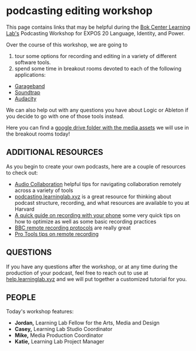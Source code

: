 # podcasting editing workshop

This page contains links that may be helpful during the [Bok Center Learning Lab's](https://bokcenter.harvard.edu/learning-lab) Podcasting Workshop for EXPOS 20 Language, Identity, and Power.

Over the course of this workshop, we are going to 
1. tour some options for recording and editing in a variety of different software tools. 
3. spend some time in breakout rooms devoted to each of the following applications:

* [Garageband](http://resources.learninglab.xyz/simple/projects/expos20-schwab/garageband)
* [Soundtrap](http://resources.learninglab.xyz/simple/projects/expos20-schwab/soundtrap)
* [Audacity](http://resources.learninglab.xyz/simple/projects/expos20-schwab/audacity)

We can also help out with any questions you have about Logic or Ableton if you decide to go with one of those tools instead.

Here you can find a [google drive folder with the media assets](https://drive.google.com/drive/folders/1TmVnzv3Z3sWznzVNUcZKQDCaeJDFA7ln) we will use in the breakout rooms today!

## ADDITIONAL RESOURCES
As you begin to create your own podcasts, here are a couple of resources to check out:
* [Audio Collaboration](http://resources.learninglab.xyz/simple/projects/expos20-schwab/audio-collaboration) helpful tips for navigating collaboration remotely across a variety of tools
* [podcasting.learninglab.xyz](http://podcasting.learninglab.xyz) is a great resource for thinking about podcast structure, recording, and what resources are available to you at Harvard
* [A quick guide on recording with your phone](https://sites.google.com/g.harvard.edu/ll-podcasting/recording?authuser=0) some very quick tips on how to optimize as well as some basic recording practices
* [BBC remote recording protocols](https://www.bbc.com/news/business-26256502) are really great
* [Pro Tools tips on remote recording](https://www.pro-tools-expert.com/production-expert-1/2020/3/31/case-study-how-to-remote-record-during-the-covid-19-lockdown)

## QUESTIONS
If you have any questions after the workshop, or at any time during the production of your podcast, feel free to reach out to use at [help.learninglab.xyz](http://help.learninglab.xyz) and we will put together a customized tutorial for you.


## PEOPLE
Today's workshop features:
- **Jordan,** Learning Lab Fellow for the Arts, Media and Design
- **Casey,** Learning Lab Studio Coordinator
- **Mike,** Media Production Coordinator
- **Katie,** Learning Lab Project Manager

